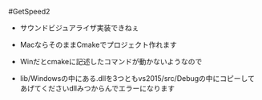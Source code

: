 
#GetSpeed2

- サウンドビジュアライザ実装できねぇ

- MacならそのままCmakeでプロジェクト作れます
- Winだとcmakeに記述したコマンドが動かないようなので
- lib/Windowsの中にある.dllを3つともvs2015/src/Debugの中にコピーしてあげてくださいdllみつからんでエラーになります